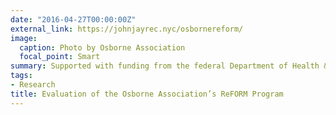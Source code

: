 ```yaml
---
date: "2016-04-27T00:00:00Z"
external_link: https://johnjayrec.nyc/osbornereform/
image:
  caption: Photo by Osborne Association
  focal_point: Smart
summary: Supported with funding from the federal Department of Health & Human Services (HHS), the Osborne Association of New York City launched ReFORM, an initiative designed to support fathers and father figures returning to their families after a period of incarceration. The Osborne Association selected the John Jay REC to conduct a five-year evaluation of the program in New York.  Click [here](https://johnjayrec.nyc/osbornereform/) to learn more. 
tags:
- Research
title: Evaluation of the Osborne Association’s ReFORM Program
---
```

